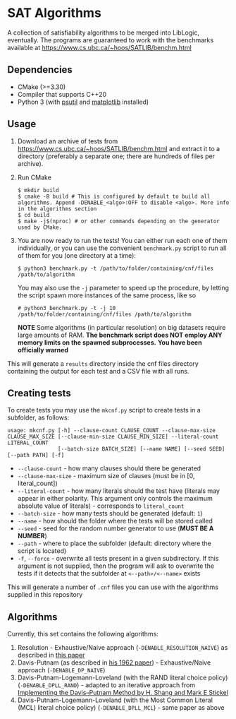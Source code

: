 # SAT Algorithms
A collection of satisfiability algorithms to be merged into LibLogic, eventually.
The programs are guaranteed to work with the benchmarks available at https://www.cs.ubc.ca/~hoos/SATLIB/benchm.html


## Dependencies
- CMake (>=3.30)
- Compiler that supports C++20
- Python 3 (with  [psutil](https://pypi.org/project/psutil/) and [matplotlib](https://pypi.org/project/matplotlib/) installed)

  
## Usage
1. Download an archive of tests from https://www.cs.ubc.ca/~hoos/SATLIB/benchm.html and extract it to a directory (preferably a separate one; there are hundreds of files per archive).
2. Run CMake
   ```
   $ mkdir build
   $ cmake -B build # This is configured by default to build all algorithms. Append -DENABLE_<algo>:OFF to disable <algo>. More info in the algorithms section
   $ cd build
   $ make -j$(nproc) # or other commands depending on the generator used by CMake.
   ```
3. You are now ready to run the tests! You can either run each one of them individually, or you can use the convenient `benchmark.py` script to run all of them for you (one directory at a time):
   ```
   $ python3 benchmark.py -t /path/to/folder/containing/cnf/files /path/to/algorithm
   ```

   You may also use the ``-j`` parameter to speed up the procedure, by letting the script spawn more instances of the same process, like so
   ```
   # python3 benchmark.py -t -j 10 /path/to/folder/containing/cnf/files /path/to/algorithm
   ```

    **NOTE** Some algorithms (in particular resolution) on big datasets require large amounts of RAM. **The benchmark script does NOT employ ANY memory limits on the spawned subprocesses.**
   **You have been officially warned**

This will generate a ``results`` directory inside the cnf files directory containing the output for each test and a CSV file with all runs.


## Creating tests

To create tests you may use the `mkcnf.py` script to create tests in a subfolder, as follows:
```
usage: mkcnf.py [-h] --clause-count CLAUSE_COUNT --clause-max-size CLAUSE_MAX_SIZE [--clause-min-size CLAUSE_MIN_SIZE] --literal-count LITERAL_COUNT
                [--batch-size BATCH_SIZE] [--name NAME] [--seed SEED] [--path PATH] [-f]
```

- `--clause-count` - how many clauses should there be generated
- `--clause-max-size` - maximum size of clauses (must be in \[0, literal_count\])
- `--literal-count` - how many literals should the test have (literals may appear in either polarity. This argument only controls the maximum absolute value of literals) - corresponds to `literal_count`
- `--batch-size` - how many tests should be generated (default: `1`)
- `--name` - how should the folder where the tests will be stored called
- `--seed` - seed for the random number generator to use (**MUST BE A NUMBER**)
- `--path` - where to place the subfolder (default: directory where the script is located)
- `-f`,  `--force` - overwrite all tests present in a given subdirectory. If this argument is not supplied, then the program will ask to overwrite the tests if it detects that the subfolder at `<--path>/<--name>` exists

This will generate a number of `.cnf` files you can use with the algorithms supplied in this repository

## Algorithms 
Currently, this set contains the following algorithms:

1. Resolution - Exhaustive/Naive approach (``-DENABLE_RESOLUTION_NAIVE``) as described in [this paper](https://dl.acm.org/doi/abs/10.1145/321033.321034)
2. Davis-Putnam (as described in [his 1962 paper](https://dl.acm.org/doi/abs/10.1145/321033.321034)) - Exhaustive/Naive approach (``-DENABLE_DP_NAIVE``)
3. Davis-Putnam-Logemann-Loveland (with the RAND literal choice policy) (``-DENABLE_DPLL_RAND``) - adapted to an iterative approach from [Implementing the Davis–Putnam Method by H. Shang and Mark E Stickel](https://www.math.ucdavis.edu/~deloera/TEACHING/MATH165/davisputnam.pdf)
4. Davis-Putnam-Logemann-Loveland (with the Most Common Literal (MCL) literal choice policy) (``-DENABLE_DPLL_MCL``) - same paper as above
